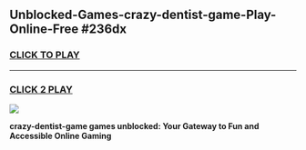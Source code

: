 
## Unblocked-Games-crazy-dentist-game-Play-Online-Free #236dx
<h3>
<a href="https://us.freeplayer.one?title=crazy-dentist-game&ref=10M">CLICK TO PLAY</a></h3>
<hr>

<h3>
<a href="https://us.freeplayer.one?title=crazy-dentist-game&ref=10M">CLICK 2 PLAY</a>
  
</h3>

<a href="https://us.freeplayer.one?title=crazy-dentist-game&ref=10M"><img src="https://clearcache.store/games.png"></a>


**crazy-dentist-game games unblocked: Your Gateway to Fun and Accessible Online Gaming**
